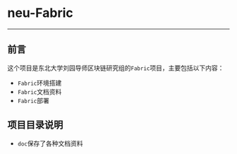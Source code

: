 # neu-Fabric
***
## 前言
这个项目是东北大学刘园导师区块链研究组的`Fabric`项目，主要包括以下内容：
- `Fabric`环境搭建
- `Fabric`文档资料
- `Fabric`部署

## 项目目录说明
- `doc`保存了各种文档资料

